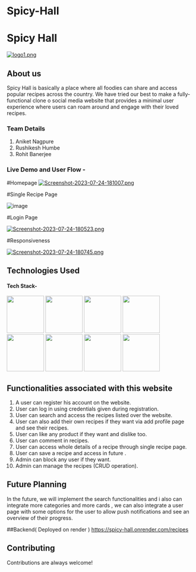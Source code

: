 # Spicy-Hall


# Spicy Hall

[![logo1.png](https://i.postimg.cc/qMPnDMV6/logo1.png)](https://postimg.cc/1fKffSzy)

## About us

Spicy Hall is basically a place where all foodies can share and access popular recipes across the country. 
    We have tried our best to make a fully-functional clone o  social media website that provides a minimal user experience where users can roam around and engage with their loved recipes. 



### Team Details
1. Aniket Nagpure
2. Rushikesh Humbe
3. Rohit Banerjee



### Live Demo and User Flow -

#Homepage
[![Screenshot-2023-07-24-181007.png](https://i.postimg.cc/nzjVTzgX/Screenshot-2023-07-24-181007.png)](https://postimg.cc/WFVP122V)





#Single Recipe Page

![image](https://github.com/anagpure28/-adjoining-steel-5186/assets/92313981/c218e4a3-a592-4893-a05c-9ecb67cb4ea6)





#Login Page

[![Screenshot-2023-07-24-180523.png](https://i.postimg.cc/3NXSHXVz/Screenshot-2023-07-24-180523.png)](https://postimg.cc/ctJMRnsc)

#Responsiveness

[![Screenshot-2023-07-24-180745.png](https://i.postimg.cc/gJDLFr4N/Screenshot-2023-07-24-180745.png)](https://postimg.cc/34kx28sv)


## Technologies Used

#### Tech Stack-

<p float="left">
    <img src="https://cdn.pixabay.com/photo/2017/08/05/11/16/logo-2582748_640.png" width="100" height="100">
    <img src="https://cdn.pixabay.com/photo/2017/08/05/11/16/logo-2582747_640.png" width="100" height="100">
       <img src="https://www.ictdemy.com/images/1/css/bootstrap/bootstrap-stack.png" width="100" height="100">
    <img src="https://encrypted-tbn0.gstatic.com/images?q=tbn:ANd9GcS76aVIo4u18ZBAVWU79QkDQ6uvKUjF4leJ7g&usqp=CAU" width="100" height="100">
   <img src="https://blog.logrocket.com/wp-content/uploads/2021/04/optimize-react-native-performance.png" width="100" height="100">   
<img src="https://tse1.mm.bing.net/th?id=OIP.VGkR7xeJBxG7Sd7GIJxmkQHaHa&pid=Api&rs=1&c=1&qlt=95&w=111&h=111" width="100" height="100">
<img src="https://jquery-plugins.net/image/plugin/chakra-ui-simple-modular-accessible-ui-components-for-react-applications.png"  height="100">
<img src="https://logos-world.net/wp-content/uploads/2021/03/Google-Fonts-Logo.png" height="100">
<img src="">
 </p>

## Functionalities associated with this website

1. A user can register his account on the website.
2. User can log in using credentials given during registration.
3. User can search and access the recipes listed over the website.
4. User can also add their own recipes if they want via add profile page and see their recipes.
5. User can like any product if they want and dislike too.
6. User can comment in recipes.
7. User can access whole details of a recipe through single recipe page.
8. User can save a recipe and access in future .
9. Admin can block any user if they want.
10. Admin can manage the recipes (CRUD operation).




## Future Planning

In the future, we will implement the search functionalities and i also can integrate more categories and more cards , we can also integrate a user page with some options for the user to allow push notifications and see an overview of their progress. 



##Backend( Deployed on render )
https://spicy-hall.onrender.com/recipes

## Contributing

Contributions are always welcome!

